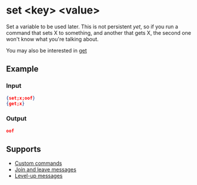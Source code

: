 # set <key\> <value\>

Set a variable to be used later. This is not persistent *yet*, so if you run a command that sets X to something, and another that gets X, the second one won't know what you're talking about.

You may also be interested in [get](/Variables/Advanced/get/)

## Example

### Input

```json
{set;x;oof}
{get;x}
```

### Output

```json
oof
```

## Supports

* [Custom commands](/Modules/custom_commands/)
* [Join and leave messages](/Modules/join_leave_messages/)
* [Level-up messages](/Modules/levels/)
